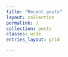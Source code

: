 ```yaml
---
title: "Recent posts"
layout: collection
permalink: /
collection: posts
classes: wide
entries_layout: grid

---
```

